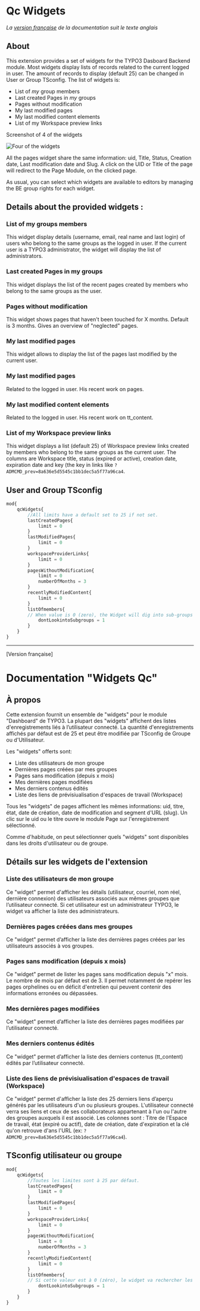 Qc Widgets
==============================================================
*La [version française](#documentation-qc-widgets) de la documentation suit le texte anglais*

## About
This extension provides a set of widgets for the TYPO3 Dasboard Backend module. Most widgets display lists of records related to the current logged in user.
The amount of records to display (default 25) can be changed in User or Group TSconfig. The list of widgets is:

- List of *my* group members
- Last created Pages in *my* groups
- Pages without modification
- My last modified pages
- My last modified content elements
- List of my Workspace preview links

Screenshot of 4 of the widgets

![Four of the widgets](Documentation/Images/qc-widgets.png)

All the pages widget share the same information: uid, Title, Status, Creation date, Last modification date and Slug. A click on the UID or Title of the page will redirect to the Page Module, on the clicked page.

As usual, you can select which widgets are available to editors by managing the BE group rights for each widget.

## Details about the provided widgets :

### List of my groups members 
This widget display details (username, email, real name and last login) of users who belong to the same groups as the logged in user. 
If the current user is a TYPO3 administrator, the widget will display the list of administrators.

### Last created Pages in my groups
This widget displays the list of the recent pages created by members who belong to the same groups as the user. 

###  Pages without modification
This widget shows pages that haven't been touched for X months. Default is 3 months. Gives an overview of "neglected" pages. 

### My last modified pages
This widget allows to display the list of the pages last modified by the current user. 

### My last modified pages
Related to the logged in user. His recent work on pages.

### My last modified content elements
Related to the logged in user. His recent work on tt_content.

### List of my Workspace preview links
This widget displays a list (default 25) of Workspace preview links created by members who belong to the same groups as the current user. The columns are Workspace title, status (expired or active), creation date, expiration date and key (the key in links like `?ADMCMD_prev=8a636e5d5545c1bb1dec5a5f77a96ca4`.

## User and Group TSconfig

```php
mod{
    qcWidgets{
        //All limits have a default set to 25 if not set.
        lastCreatedPages{
            limit = 0
        }
        lastModifiedPages{
            limit = 0
        }
        workspaceProviderLinks{
            limit = 0
        }
        pagesWithoutModification{
            limit = 0
            numberOfMonths = 3
        }
        recentlyModifiedContent{
            limit = 0
        }
        listOfmembers{
        // When value is 0 (zero), the Widget will dig into sub-groups
            dontLookintoSubgroups = 1
        }
    }
}
```

-----------
[Version française]
# Documentation "Widgets Qc" 

## À propos
Cette extension fournit un ensemble de "widgets" pour le module "Dashboard" de TYPO3. La plupart des "widgets" affichent des listes d'enregistrements liés à l’utilisateur connecté.
La quantité d'enregistrements affichés par défaut est de 25 et peut être modifiée par TSconfig de Groupe ou d'Utilisateur. 

Les "widgets" offerts sont:

- Liste  des utilisateurs de mon groupe
- Dernières pages créées par mes groupes
- Pages sans modification (depuis x mois)
- Mes dernières pages modifiées 
- Mes derniers contenus édités
- Liste des liens de prévisiualisation d'espaces de travail (Workspace)

Tous les "widgets" de pages affichent les mêmes informations: uid, titre, état, date de création, date de modification and segment d'URL (slug). Un clic sur le uid ou le titre ouvre le module Page sur l'enregistrement sélectionné.

Comme d'habitude, on peut sélectionner quels "widgets" sont disponibles dans les droits d'utilisateur ou de groupe.

## Détails sur les widgets de l'extension

### Liste  des utilisateurs de mon groupe
Ce "widget" permet d'afficher les détails (utilisateur, courriel, nom réel, dernière connexion) des utilisateurs associés aux mêmes groupes que l’utilisateur connecté. Si cet utilisateur est un administrateur TYPO3, le widget va afficher la liste des administrateurs. 

### Dernières pages créées dans mes groupes
Ce "widget" permet d’afficher la liste des dernières pages créées par les utilisateurs associés à vos groupes.

###  Pages sans modification (depuis x mois)
Ce "widget" permet de lister les pages sans modification depuis "x" mois. Le nombre de mois par défaut est de 3. Il permet notamment de repérer les pages orphelines ou en déficit d'entretien qui peuvent contenir des informations erronées ou dépassées.

### Mes dernières pages modifiées
Ce "widget" permet d’afficher la liste des dernières pages modifiées par l’utilisateur connecté.

###  Mes derniers contenus édités
Ce "widget" permet d’afficher la liste des derniers contenus (tt_content) édités par l’utilisateur connecté.

### Liste des liens de prévisiualisation d'espaces de travail (Workspace)
Ce "widget" permet d'afficher la liste des 25 derniers liens d’aperçu générés par les utilisateurs d'un ou plusieurs groupes. L'utilisateur connecté verra ses liens et ceux de ses collaborateurs appartenant à l'un ou l'autre des groupes auxquels il est associé. Les colonnes sont : Titre de l'Espace de travail, état (expiré ou actif), date de création, date d'expiration et la clé qu'on retrouve d'ans l'URL (ex:  `?ADMCMD_prev=8a636e5d5545c1bb1dec5a5f77a96ca4`).


## TSconfig utilisateur ou groupe

```php
mod{
    qcWidgets{
        //Toutes les limites sont à 25 par défaut.
        lastCreatedPages{
            limit = 0
        }
        lastModifiedPages{
            limit = 0
        }
        workspaceProviderLinks{
            limit = 0
        }
        pagesWithoutModification{
            limit = 0
            numberOfMonths = 3
        }
        recentlyModifiedContent{
            limit = 0
        }
        listOfmembers{
        // Si cette valeur est à 0 (zéro), le widget va rechercher les sous-groupes
            dontLookintoSubgroups = 1
        }
    }
}
```
